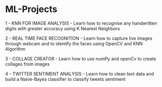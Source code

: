 # ML-Projects
1 - KNN FOR IMAGE ANALYSIS -  Learn how to recognise any handwritten digits with greater accuracy using K Nearest Neighbors  

2 - REAL TIME FACE RECOGNITION - Learn how to capture live images through webcam and to identify the faces using OpenCV and KNN Algorithm

3 - COLLAGE CREATOR - Learn how to use numPy and openCv to create collages from images

4 - TWITTER SENTIMENT ANALYSIS - Learn how to clean text data and build a Naive-Bayes classifier to classify tweets sentiment
